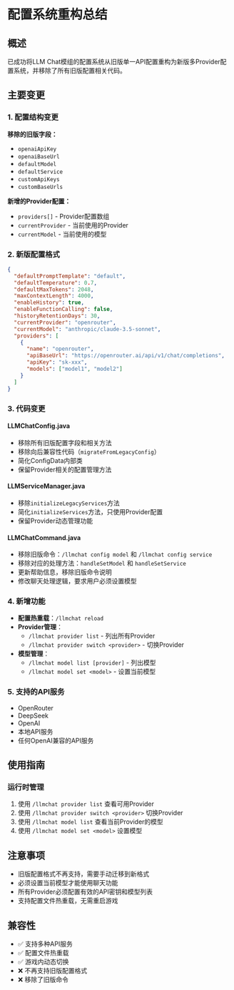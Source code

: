 # 配置系统重构总结

## 概述
已成功将LLM Chat模组的配置系统从旧版单一API配置重构为新版多Provider配置系统，并移除了所有旧版配置相关代码。

## 主要变更

### 1. 配置结构变更
**移除的旧版字段：**
- `openaiApiKey`
- `openaiBaseUrl` 
- `defaultModel`
- `defaultService`
- `customApiKeys`
- `customBaseUrls`

**新增的Provider配置：**
- `providers[]` - Provider配置数组
- `currentProvider` - 当前使用的Provider
- `currentModel` - 当前使用的模型

### 2. 新版配置格式
```json
{
  "defaultPromptTemplate": "default",
  "defaultTemperature": 0.7,
  "defaultMaxTokens": 2048,
  "maxContextLength": 4000,
  "enableHistory": true,
  "enableFunctionCalling": false,
  "historyRetentionDays": 30,
  "currentProvider": "openrouter",
  "currentModel": "anthropic/claude-3.5-sonnet",
  "providers": [
    {
      "name": "openrouter",
      "apiBaseUrl": "https://openrouter.ai/api/v1/chat/completions",
      "apiKey": "sk-xxx",
      "models": ["model1", "model2"]
    }
  ]
}
```

### 3. 代码变更

#### LLMChatConfig.java
- 移除所有旧版配置字段和相关方法
- 移除向后兼容性代码（`migrateFromLegacyConfig`）
- 简化ConfigData内部类
- 保留Provider相关的配置管理方法

#### LLMServiceManager.java
- 移除`initializeLegacyServices`方法
- 简化`initializeServices`方法，只使用Provider配置
- 保留Provider动态管理功能

#### LLMChatCommand.java
- 移除旧版命令：`/llmchat config model` 和 `/llmchat config service`
- 移除对应的处理方法：`handleSetModel` 和 `handleSetService`
- 更新帮助信息，移除旧版命令说明
- 修改聊天处理逻辑，要求用户必须设置模型

### 4. 新增功能
- **配置热重载**：`/llmchat reload`
- **Provider管理**：
  - `/llmchat provider list` - 列出所有Provider
  - `/llmchat provider switch <provider>` - 切换Provider
- **模型管理**：
  - `/llmchat model list [provider]` - 列出模型
  - `/llmchat model set <model>` - 设置当前模型

### 5. 支持的API服务
- OpenRouter
- DeepSeek
- OpenAI
- 本地API服务
- 任何OpenAI兼容的API服务

## 使用指南


### 运行时管理
1. 使用 `/llmchat provider list` 查看可用Provider
2. 使用 `/llmchat provider switch <provider>` 切换Provider
3. 使用 `/llmchat model list` 查看当前Provider的模型
4. 使用 `/llmchat model set <model>` 设置模型

## 注意事项
- 旧版配置格式不再支持，需要手动迁移到新格式
- 必须设置当前模型才能使用聊天功能
- 所有Provider必须配置有效的API密钥和模型列表
- 支持配置文件热重载，无需重启游戏

## 兼容性
- ✅ 支持多种API服务
- ✅ 配置文件热重载
- ✅ 游戏内动态切换
- ❌ 不再支持旧版配置格式
- ❌ 移除了旧版命令
